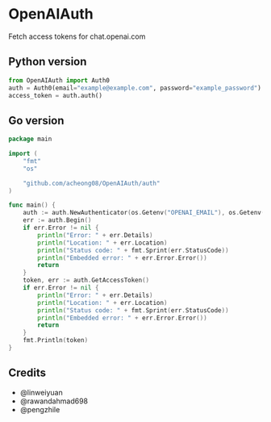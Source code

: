 # OpenAIAuth
Fetch access tokens for chat.openai.com

## Python version
```py
from OpenAIAuth import Auth0
auth = Auth0(email="example@example.com", password="example_password")
access_token = auth.auth()
```

## Go version
```go
package main

import (
	"fmt"
	"os"

	"github.com/acheong08/OpenAIAuth/auth"
)

func main() {
	auth := auth.NewAuthenticator(os.Getenv("OPENAI_EMAIL"), os.Getenv("OPENAI_PASSWORD"), os.Getenv("PROXY"))
	err := auth.Begin()
	if err.Error != nil {
		println("Error: " + err.Details)
		println("Location: " + err.Location)
		println("Status code: " + fmt.Sprint(err.StatusCode))
		println("Embedded error: " + err.Error.Error())
		return
	}
	token, err := auth.GetAccessToken()
	if err.Error != nil {
		println("Error: " + err.Details)
		println("Location: " + err.Location)
		println("Status code: " + fmt.Sprint(err.StatusCode))
		println("Embedded error: " + err.Error.Error())
		return
	}
	fmt.Println(token)
}
```

## Credits
- @linweiyuan
- @rawandahmad698
- @pengzhile
